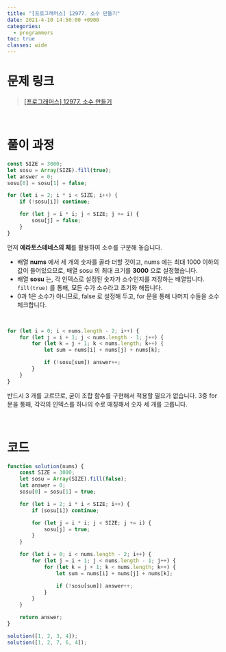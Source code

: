 ```yaml
---
title: "[프로그래머스] 12977. 소수 만들기"
date: 2021-4-10 14:50:00 +0900
categories:
  - programmers
toc: true
classes: wide
---
```


# 문제 링크

> [[프로그래머스] 12977. 소수 만들기](https://programmers.co.kr/learn/courses/30/lessons/12977)

<br>

# 풀이 과정

```jsx
const SIZE = 3000;
let sosu = Array(SIZE).fill(true);
let answer = 0;
sosu[0] = sosu[1] = false;

for (let i = 2; i * i < SIZE; i++) {
    if (!sosu[i]) continue;

    for (let j = i * i; j < SIZE; j += i) {
        sosu[j] = false;
    }
}
```

먼저 **에라토스테네스의 체**를 활용하여 소수를 구분해 놓습니다.

- 배열 **nums** 에서 세 개의 숫자를 골라 더할 것이고, nums 에는 최대 1000 이하의 값이 들어있으므로, 배열 sosu 의 최대 크기를 **3000** 으로 설정했습니다.
- 배열 **sosu** 는, 각 인덱스로 설정된 숫자가 소수인지를 저장하는 배열입니다. `fill(true)` 를 통해, 모든 수가 소수라고 초기화 해둡니다.
- 0과 1은 소수가 아니므로, false 로 설정해 두고, for 문을 통해 나머지 수들을 소수 체크합니다.

<br>

```jsx
for (let i = 0; i < nums.length - 2; i++) {
    for (let j = i + 1; j < nums.length - 1; j++) {
        for (let k = j + 1; k < nums.length; k++) {
            let sum = nums[i] + nums[j] + nums[k];

            if (!sosu[sum]) answer++;
        }
    }
}
```

반드시 3 개를 고르므로, 굳이 조합 함수를 구현해서 적용할 필요가 없습니다. 3중 for 문을 통해, 각각의 인덱스를 하나의 수로 매칭해서 숫자 세 개를 고릅니다.

<br>

# 코드

```jsx
function solution(nums) {
    const SIZE = 3000;
    let sosu = Array(SIZE).fill(false);
    let answer = 0;
    sosu[0] = sosu[1] = true;

    for (let i = 2; i * i < SIZE; i++) {
        if (sosu[i]) continue;

        for (let j = i * i; j < SIZE; j += i) {
            sosu[j] = true;
        }
    }

    for (let i = 0; i < nums.length - 2; i++) {
        for (let j = i + 1; j < nums.length - 1; j++) {
            for (let k = j + 1; k < nums.length; k++) {
                let sum = nums[i] + nums[j] + nums[k];

                if (!sosu[sum]) answer++;
            }
        }
    }

    return answer;
}

solution([1, 2, 3, 4]);
solution([1, 2, 7, 6, 4]);
```